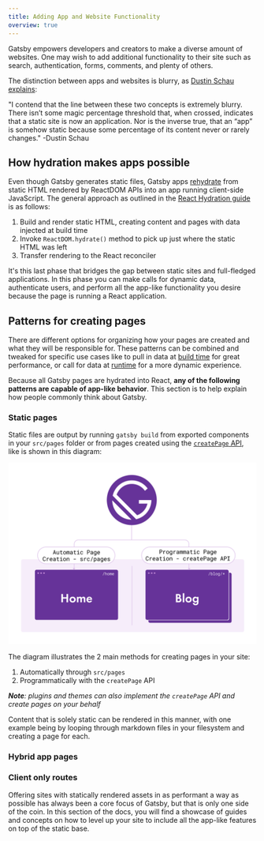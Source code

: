 ```yaml
---
title: Adding App and Website Functionality
overview: true
---
```


Gatsby empowers developers and creators to make a diverse amount of websites. One may wish to add additional functionality to their site such as search, authentication, forms, comments, and plenty of others.

The distinction between apps and websites is blurry, as [Dustin Schau explains](/blog/2018-10-15-beyond-static-intro/):

<!-- TODO change this to a PullQuote when PR #18822 is merged -->

"I contend that the line between these two concepts is extremely blurry. There isn’t some magic percentage threshold that, when crossed, indicates that a static site is now an application. Nor is the inverse true, that an “app” is somehow static because some percentage of its content never or rarely changes." -Dustin Schau

## How hydration makes apps possible

Even though Gatsby generates static files, Gatsby apps [rehydrate](/docs/glossary#hydration) from static HTML rendered by ReactDOM APIs into an app running client-side JavaScript. The general approach as outlined in the [React Hydration guide](/docs/react-hydration) is as follows:

1. Build and render static HTML, creating content and pages with data injected at build time
1. Invoke `ReactDOM.hydrate()` method to pick up just where the static HTML was left
1. Transfer rendering to the React reconciler

It's this last phase that bridges the gap between static sites and full-fledged applications. In this phase you can make calls for dynamic data, authenticate users, and perform all the app-like functionality you desire because the page is running a React application.

## Patterns for creating pages

There are different options for organizing how your pages are created and what they will be responsible for. These patterns can be combined and tweaked for specific use cases like to pull in data at [build time](/docs/glossary#build) for great performance, or call for data at [runtime](/docs/glossary#runtime) for a more dynamic experience.

Because all Gatsby pages are hydrated into React, **any of the following patterns are capable of app-like behavior**. This section is to help explain how people commonly think about Gatsby.

### Static pages

Static files are output by running `gatsby build` from exported components in your `src/pages` folder or from pages created using the [`createPage` API](/docs/node-apis/#createPages), like is shown in this diagram:

![Simple Static Site diagram with pages created from Gatsby automatically and programmatically](./images/simple-static-site.png)

The diagram illustrates the 2 main methods for creating pages in your site:

1. Automatically through `src/pages`
2. Programmatically with the `createPage` API

_**Note**: plugins and themes can also implement the `createPage` API and create pages on your behalf_

Content that is solely static can be rendered in this manner, with one example being by looping through markdown files in your filesystem and creating a page for each.

### Hybrid app pages

### Client only routes

Offering sites with statically rendered assets in as performant a way as possible has always been a core focus of Gatsby, but that is only one side of the coin. In this section of the docs, you will find a showcase of guides and concepts on how to level up your site to include all the app-like features on top of the static base.

<GuideList slug={props.slug} />
